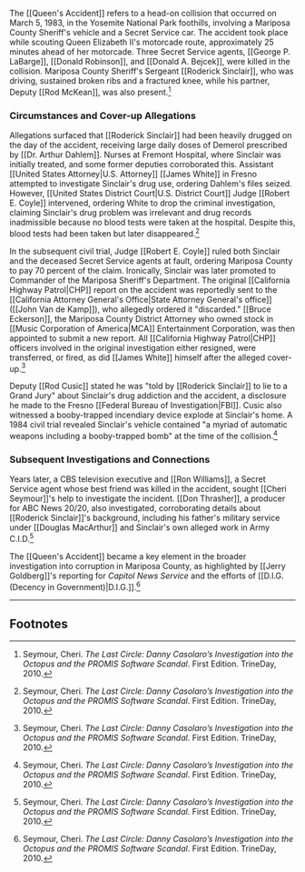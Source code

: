 The [[Queen's Accident]] refers to a head-on collision that occurred on March 5, 1983, in the Yosemite National Park foothills, involving a Mariposa County Sheriff's vehicle and a Secret Service car. The accident took place while scouting Queen Elizabeth II's motorcade route, approximately 25 minutes ahead of her motorcade. Three Secret Service agents, [[George P. LaBarge]], [[Donald Robinson]], and [[Donald A. Bejcek]], were killed in the collision. Mariposa County Sheriff's Sergeant [[Roderick Sinclair]], who was driving, sustained broken ribs and a fractured knee, while his partner, Deputy [[Rod McKean]], was also present.[^1]

### Circumstances and Cover-up Allegations

Allegations surfaced that [[Roderick Sinclair]] had been heavily drugged on the day of the accident, receiving large daily doses of Demerol prescribed by [[Dr. Arthur Dahlem]]. Nurses at Fremont Hospital, where Sinclair was initially treated, and some former deputies corroborated this. Assistant [[United States Attorney|U.S. Attorney]] [[James White]] in Fresno attempted to investigate Sinclair's drug use, ordering Dahlem's files seized. However, [[United States District Court|U.S. District Court]] Judge [[Robert E. Coyle]] intervened, ordering White to drop the criminal investigation, claiming Sinclair's drug problem was irrelevant and drug records inadmissible because no blood tests were taken at the hospital. Despite this, blood tests had been taken but later disappeared.[^1]

In the subsequent civil trial, Judge [[Robert E. Coyle]] ruled both Sinclair and the deceased Secret Service agents at fault, ordering Mariposa County to pay 70 percent of the claim. Ironically, Sinclair was later promoted to Commander of the Mariposa Sheriff's Department. The original [[California Highway Patrol|CHP]] report on the accident was reportedly sent to the [[California Attorney General's Office|State Attorney General's office]] ([[John Van de Kamp]]), who allegedly ordered it "discarded." [[Bruce Eckerson]], the Mariposa County District Attorney who owned stock in [[Music Corporation of America|MCA]] Entertainment Corporation, was then appointed to submit a new report. All [[California Highway Patrol|CHP]] officers involved in the original investigation either resigned, were transferred, or fired, as did [[James White]] himself after the alleged cover-up.[^1]

Deputy [[Rod Cusic]] stated he was "told by [[Roderick Sinclair]] to lie to a Grand Jury" about Sinclair's drug addiction and the accident, a disclosure he made to the Fresno [[Federal Bureau of Investigation|FBI]]. Cusic also witnessed a booby-trapped incendiary device explode at Sinclair's home. A 1984 civil trial revealed Sinclair's vehicle contained "a myriad of automatic weapons including a booby-trapped bomb" at the time of the collision.[^1]

### Subsequent Investigations and Connections

Years later, a CBS television executive and [[Ron Williams]], a Secret Service agent whose best friend was killed in the accident, sought [[Cheri Seymour]]'s help to investigate the incident. [[Don Thrasher]], a producer for ABC News 20/20, also investigated, corroborating details about [[Roderick Sinclair]]'s background, including his father's military service under [[Douglas MacArthur]] and Sinclair's own alleged work in Army C.I.D.[^1]

The [[Queen's Accident]] became a key element in the broader investigation into corruption in Mariposa County, as highlighted by [[Jerry Goldberg]]'s reporting for *Capitol News Service* and the efforts of [[D.I.G. (Decency in Government)|D.I.G.]].[^1]

---
## Footnotes

[^1]: Seymour, Cheri. *The Last Circle: Danny Casolaro’s Investigation into the Octopus and the PROMIS Software Scandal*. First Edition. TrineDay, 2010.